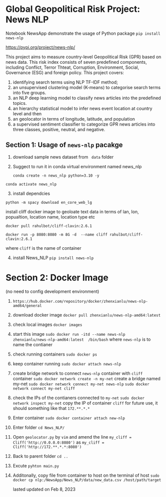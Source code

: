 # Global Geopolitical Risk Project: News NLP

Notebook NewsApp demonstrate the usage of Python package `pip install news-nlp`

https://pypi.org/project/news-nlp/

This project aims to measure country-level Geopolitical Risk (GPR) based on news data. This risk index consists of seven predefined components, including Conflict, Terror Thteat, Corruption, Environment, Social, Governance (ESG) and foreign policy. This project covers:

1. identifying search terms using NLP TF-IDF method;
2. an unsupervised clustering model (K-means) to categorise search terms into five groups.
3. an NLP deep learning model to classify news articles into the predefined topics.
4. an hierarchy statistical model to infer news event location at country level and then
5. an geolocator in terms of longitude, latitude, and population
6. a supervised sentiment classifier to categorize GPR news articles into three classes, positive, neutral, and negative.

## Section 1:   Usage of `news-nlp` pacakge

1. download sample news dataset from ` data` folder 
2. Suggect to run it in conda virtual environment named news_nlp

   `conda create -n news_nlp python=3.10 -y`

`conda activate news_nlp`

3. install dependcies

`python -m spacy download en_core_web_lg`

install cliff docker image to geoloate text data in terms of lan, lon, popualtion, location name, location type etc

   `docker pull rahulbot/cliff-clavin:2.6.1`

   `docker run -p 8080:8080 -m 8G -d  --name cliff rahulbot/cliff-clavin:2.6.1`

where `cliff` is the name of container

4. install News_NLP `pip install news-nlp`

# Section 2: Docker Image

(no need to config development environment)

1. `https://hub.docker.com/repository/docker/zhenxianlu/news-nlp-amd64/general`
2. download docker image `docker pull zhenxianlu/news-nlp-amd64:latest`
3. check local images `docker images`
4. start this image `sudo docker run -itd --name news-nlp zhenxianlu/news-nlp-amd64:latest  /bin/bash` where `news-nlp` is to name the contianer
5. check running containers `sudo docker ps`
6. keep container running `sudo docker attach news-nlp`
7. create bridge network to connect `news-nlp` container with `cliff` container
   `sudo docker network create -n my-net`  create a bridge named my-net
   `sudo docker network connect my-net news-nlp`
   `sudo docker network connect my-net cliff`
8. check the IPs of the contianers connected to `my-net`
   `sudo docker network inspect my-net`
   copy the IP of container `cliff` for future use, it should something like that `172.**.*.*`
9. Enter container `sudo docker container attach new-nlp`
10. Enter folder  `cd News_NLP/`
11. Open `geolocator.py` by `vim` and amend the line `my_cliff = Cliff('http://0.0.0.0:8080')` as `my_cliff = Cliff('http://172.**.*.*:8080')`
12. Back to parent folder `cd ..`
13. Excute `pyhton main.py`
14. Additonally, copy file from  container to host on the terminal of host
    `sudo docker cp nlp:/NewsApp/News_NLP/data/new_data.csv /host/path/target`

    lasted updated on Feb 8, 2023
